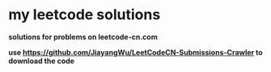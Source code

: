 # my leetcode solutions

**solutions for problems on leetcode-cn.com**   


**use https://github.com/JiayangWu/LeetCodeCN-Submissions-Crawler to download the code**